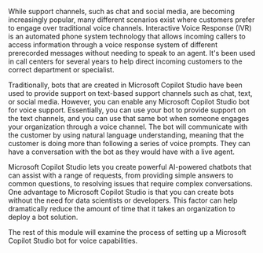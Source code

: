 While support channels, such as chat and social media, are becoming increasingly popular, many different scenarios exist where customers prefer to engage over traditional voice channels. Interactive Voice Response (IVR) is an automated phone system technology that allows incoming callers to access information through a voice response system of different prerecorded messages without needing to speak to an agent. It's been used in call centers for several years to help direct incoming customers to the correct department or specialist.

Traditionally, bots that are created in Microsoft Copilot Studio have been used to provide support on text-based support channels such as chat, text, or social media. However, you can enable any Microsoft Copilot Studio bot for voice support. Essentially, you can use your bot to provide support on the text channels, and you can use that same bot when someone engages your organization through a voice channel. The bot will communicate with the customer by using natural language understanding, meaning that the customer is doing more than following a series of voice prompts. They can have a conversation with the bot as they would have with a live agent. 

Microsoft Copilot Studio lets you create powerful AI-powered chatbots that can assist with a range of requests, from providing simple answers to common questions, to resolving issues that require complex conversations. One advantage to Microsoft Copilot Studio is that you can create bots without the need for data scientists or developers. This factor can help dramatically reduce the amount of time that it takes an organization to deploy a bot solution. 

The rest of this module will examine the process of setting up a Microsoft Copilot Studio bot for voice capabilities. 
